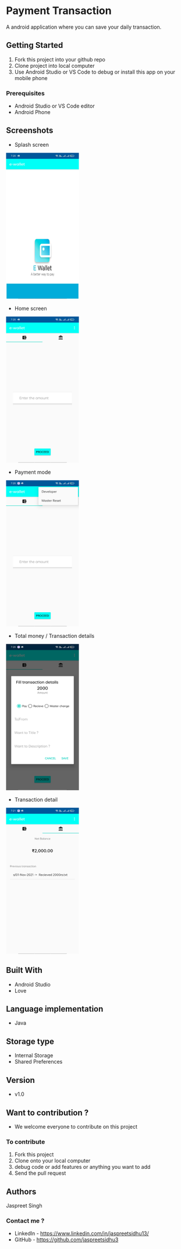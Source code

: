 # Payment Transaction
A android application where you can save your daily transaction.


## Getting Started

1. Fork this project into your github repo</br>
2. Clone project into local computer</br>
3. Use Android Studio or VS Code to debug or install this app on your mobile phone</br>


### Prerequisites
* Android Studio or VS Code editor </br>
* Android Phone </br>



## Screenshots

* Splash screen
<img src="Screenshots/1 (1).jpg" width=200 height=400 />

* Home screen
<img src="Screenshots/1 (2).jpg" width=200 height=400 />

* Payment mode


<img src="Screenshots/1 (3).jpg" width=200 height=400 />




* Total money / Transaction details


<img src="Screenshots/1 (4).jpg" width=200 height=400 />


* Transaction detail


<img src="Screenshots/1 (5).jpg" width=200 height=400 />


## Built With

* Android Studio
* Love

## Language implementation
* Java
## Storage type
* Internal Storage
* Shared Preferences

## Version
* v1.0

## Want to contribution ?
* We welcome everyone to contribute on this project
### To contribute
1. Fork this project
2. Clone onto your local computer
3. debug code or add features or anything you want to add
4. Send the pull request

## Authors

Jaspreet Singh


### Contact me ?
* LinkedIn - https://www.linkedin.com/in/jaspreetsidhu13/
* GitHub - https://github.com/jaspreetsidhu3 
